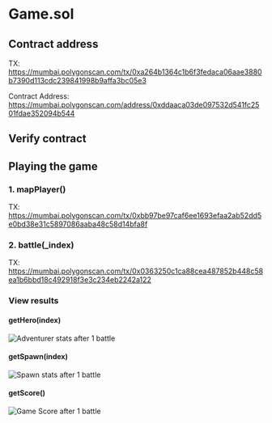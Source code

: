 # Game.sol

## Contract address

TX: https://mumbai.polygonscan.com/tx/0xa264b1364c1b6f3fedaca06aae3880b7390d113cdc239841998b9affa3bc05e3

Contract Address: https://mumbai.polygonscan.com/address/0xddaaca03de097532d541fc2501fdae352094b544


## Verify contract

## Playing the game

### 1. mapPlayer()

TX: https://mumbai.polygonscan.com/tx/0xbb97be97caf6ee1693efaa2ab52dd5e0bd38e31c5897086aaba48c58d14bfa8f

### 2. battle(_index)

TX: https://mumbai.polygonscan.com/tx/0x0363250c1ca88cea487852b448c58ea1b6bbd18c492918f3e3c234eb2242a122

### View results

#### getHero(index)

![Adventurer stats after 1 battle](https://user-images.githubusercontent.com/8282076/202898827-cbb17b2f-8d5e-468e-af24-15d939fa0516.png)

#### getSpawn(index)

![Spawn stats after 1 battle](https://user-images.githubusercontent.com/8282076/202898840-808de1c9-a21c-4723-bafe-67aaac8ade4a.png)

#### getScore()

![Game Score after 1 battle](https://user-images.githubusercontent.com/8282076/202898835-ce0a9200-68fe-4dd4-bbe5-553b980acaaf.png)